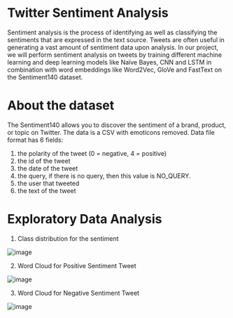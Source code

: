 # Twitter Sentiment Analysis
Sentiment analysis is the process of identifying as well as classifying the sentiments that are expressed in the text source. Tweets are often useful in generating a vast amount of sentiment data upon analysis. In our project, we will perform sentiment analysis on tweets by training different machine learning and deep learning models like Naïve Bayes, CNN and LSTM in combination with word embeddings like Word2Vec, GloVe and FastText on the Sentiment140 dataset.

# About the dataset
The Sentiment140 allows you to discover the sentiment of a brand, product, or topic on Twitter. The data is a CSV with
emoticons removed. Data file format has 6 fields:
1. the polarity of the tweet (0 = negative, 4 = positive)
2. the id of the tweet
3. the date of the tweet
4. the query, if there is no query, then this value is NO_QUERY.
5. the user that tweeted
6. the text of the tweet

# Exploratory Data Analysis
1. Class distribution for the sentiment
   
![image](https://github.com/rivanachristie/Twitter-Sentiment-Analysis/assets/98617715/518e129e-69b3-42a6-8174-c061c27dd9aa)

2. Word Cloud for Positive Sentiment Tweet

![image](https://github.com/rivanachristie/Twitter-Sentiment-Analysis/assets/98617715/0598d1a5-54a6-49a4-884b-0e9006ed2f7b)

3. Word Cloud for Negative Sentiment Tweet

![image](https://github.com/rivanachristie/Twitter-Sentiment-Analysis/assets/98617715/18673178-6dff-4135-b5fe-26defa233681)



